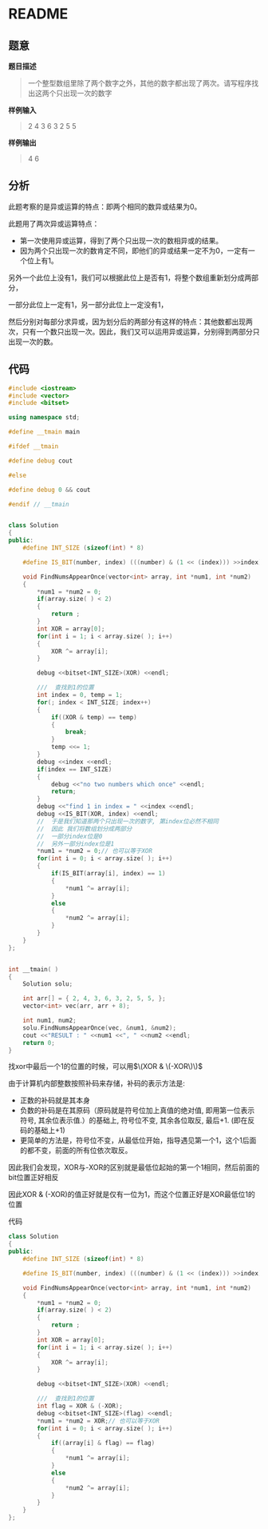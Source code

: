 # README

## 题意

**题目描述**

> 一个整型数组里除了两个数字之外，其他的数字都出现了两次。请写程序找出这两个只出现一次的数字

**样例输入**

> 2 4 3 6 3 2 5 5

**样例输出**

> 4 6

## 分析

此题考察的是异或运算的特点：即两个相同的数异或结果为0。

此题用了两次异或运算特点：

* 第一次使用异或运算，得到了两个只出现一次的数相异或的结果。
* 因为两个只出现一次的数肯定不同，即他们的异或结果一定不为0，一定有一个位上有1。

另外一个此位上没有1，我们可以根据此位上是否有1，将整个数组重新划分成两部分，

一部分此位上一定有1，另一部分此位上一定没有1，

然后分别对每部分求异或，因为划分后的两部分有这样的特点：其他数都出现两次，只有一个数只出现一次。因此，我们又可以运用异或运算，分别得到两部分只出现一次的数。

## 代码

```cpp
#include <iostream>
#include <vector>
#include <bitset>

using namespace std;

#define __tmain main

#ifdef __tmain

#define debug cout

#else

#define debug 0 && cout

#endif // __tmain


class Solution
{
public:
    #define INT_SIZE (sizeof(int) * 8)

    #define IS_BIT(number, index) (((number) & (1 << (index))) >>index)

    void FindNumsAppearOnce(vector<int> array, int *num1, int *num2)
    {
        *num1 = *num2 = 0;
        if(array.size( ) < 2)
        {
            return ;
        }
        int XOR = array[0];
        for(int i = 1; i < array.size( ); i++)
        {
            XOR ^= array[i];
        }

        debug <<bitset<INT_SIZE>(XOR) <<endl;

        ///  查找到1的位置
        int index = 0, temp = 1;
        for(; index < INT_SIZE; index++)
        {
            if((XOR & temp) == temp)
            {
                break;
            }
            temp <<= 1;
        }
        debug <<index <<endl;
        if(index == INT_SIZE)
        {
            debug <<"no two numbers which once" <<endl;
            return;
        }
        debug <<"find 1 in index = " <<index <<endl;
        debug <<IS_BIT(XOR, index) <<endl;
        //  于是我们知道那两个只出现一次的数字, 第index位必然不相同
        //  因此 我们将数组划分成两部分
        //  一部分index位是0
        //  另外一部分index位是1
        *num1 = *num2 = 0;// 也可以等于XOR
        for(int i = 0; i < array.size( ); i++)
        {
            if(IS_BIT(array[i], index) == 1)
            {
                *num1 ^= array[i];
            }
            else
            {
                *num2 ^= array[i];
            }
        }
    }
};


int __tmain( )
{
    Solution solu;

    int arr[] = { 2, 4, 3, 6, 3, 2, 5, 5, };
    vector<int> vec(arr, arr + 8);

    int num1, num2;
    solu.FindNumsAppearOnce(vec, &num1, &num2);
    cout <<"RESULT : " <<num1 <<", " <<num2 <<endl;
    return 0;
}
```

找xor中最后一个1的位置的时候，可以用$\(XOR & \(-XOR\)\)$

由于计算机内部整数按照补码来存储，补码的表示方法是:

* 正数的补码就是其本身
* 负数的补码是在其原码（原码就是符号位加上真值的绝对值, 即用第一位表示符号, 其余位表示值.）的基础上, 符号位不变, 其余各位取反, 最后+1. \(即在反码的基础上+1\)
* 更简单的方法是，符号位不变，从最低位开始，指导遇见第一个1，这个1后面的都不变，前面的所有位依次取反。

因此我们会发现，XOR与-XOR的区别就是最低位起始的第一个1相同，然后前面的bit位置正好相反

因此XOR & \(-XOR\)的值正好就是仅有一位为1，而这个位置正好是XOR最低位1的位置

代码

```cpp
class Solution
{
public:
    #define INT_SIZE (sizeof(int) * 8)

    #define IS_BIT(number, index) (((number) & (1 << (index))) >>index)

    void FindNumsAppearOnce(vector<int> array, int *num1, int *num2)
    {
        *num1 = *num2 = 0;
        if(array.size( ) < 2)
        {
            return ;
        }
        int XOR = array[0];
        for(int i = 1; i < array.size( ); i++)
        {
            XOR ^= array[i];
        }

        debug <<bitset<INT_SIZE>(XOR) <<endl;

        ///  查找到1的位置
        int flag = XOR & (-XOR);
        debug <<bitset<INT_SIZE>(flag) <<endl;
        *num1 = *num2 = XOR;// 也可以等于XOR
        for(int i = 0; i < array.size( ); i++)
        {
            if((array[i] & flag) == flag)
            {
                *num1 ^= array[i];
            }
            else
            {
                *num2 ^= array[i];
            }
        }
    }
};
```

